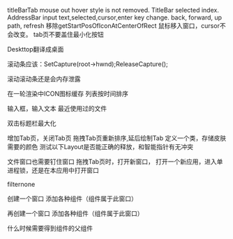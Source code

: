 titleBarTab mouse out hover style is not removed.
TitleBar selected index.
AddressBar input text,selected,cursor,enter key change.
back, forward, up path, refresh
移除getStartPosOfIconAtCenterOfRect
鼠标移入窗口，cursor不会改变。
tab页不要盖住最小化按钮



Deskttop翻译成桌面

滚动条应该：SetCapture(root->hwnd);ReleaseCapture();


滚动滚动条还是会内存泄露


在一轮渲染中ICON图标缓存
列表按时间排序

输入框，输入文本
最近使用过的文件

双击标题栏最大化


增加Tab页，关闭Tab页
拖拽Tab页重新排序,延后绘制Tab
定义一个类，存储皮肤需要的颜色
测试以下Layout是否能正确的释放，和智能指针有无冲突

文件窗口也需要钉住窗口
拖拽Tab页时，打开新窗口，
打开一个新应用，进入单进程锁，还是在本应用中打开窗口


filternone


创建一个窗口
添加各种组件（组件属于此窗口）

再创建一个窗口
添加各种组件（组件属于此窗口）

什么时候需要得到组件的父组件